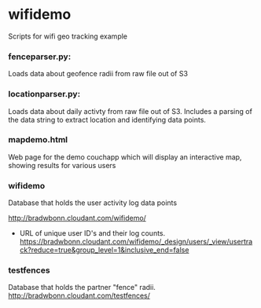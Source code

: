 # wifidemo
Scripts for wifi geo tracking example
### fenceparser.py:
Loads data about geofence radii from raw file out of S3
### locationparser.py:
Loads data about daily activty from raw file out of S3.  Includes a parsing of the data string to extract location and identifying data points.
### mapdemo.html
Web page for the demo couchapp which will display an interactive map, showing results for various users
### wifidemo
Database that holds the user activity log data points

http://bradwbonn.cloudant.com/wifidemo/

* URL of unique user ID's and their log counts.
https://bradwbonn.cloudant.com/wifidemo/_design/users/_view/usertrack?reduce=true&group_level=1&inclusive_end=false

### testfences
Database that holds the partner "fence" radii.
http://bradwbonn.cloudant.com/testfences/


